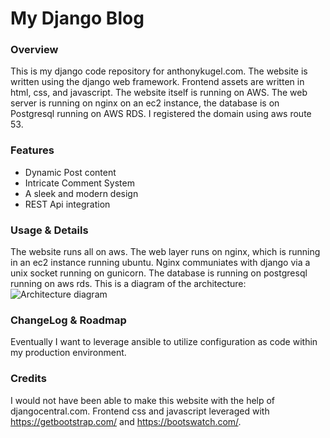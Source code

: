 # My Django Blog

### Overview

This is my django code repository for anthonykugel.com.  The website is written using the django web framework.  Frontend assets are written in html, css, and javascript.  The website itself is running on AWS.  The web server is running on nginx on an ec2 instance, the database is on Postgresql running on AWS RDS.  I registered the domain using aws route 53.

### Features

- Dynamic Post content
- Intricate Comment System
- A sleek and modern design
- REST Api integration

### Usage & Details
The website runs all on aws.  The web layer runs on nginx, which is running in an ec2 instance running ubuntu.  Nginx communiates with django via a unix socket running on gunicorn.
The database is running on postgresql running on aws rds.  This is a diagram of the architecture:
![Architecture diagram](https://docs.aws.amazon.com/AmazonRDS/latest/UserGuide/images/con-VPC-sec-grp.png)

### ChangeLog & Roadmap
Eventually I want to leverage ansible to utilize configuration as code within my production environment.

### Credits
I would not have been able to make this website with the help of djangocentral.com.  Frontend css and javascript leveraged with https://getbootstrap.com/ and https://bootswatch.com/.
